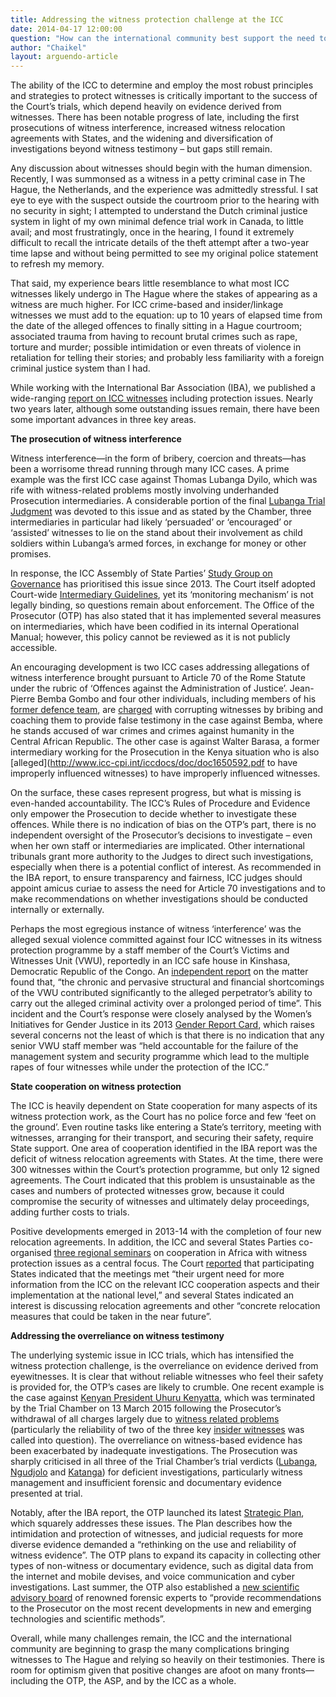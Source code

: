 ```yaml
---
title: Addressing the witness protection challenge at the ICC
date: 2014-04-17 12:00:00
question: "How can the international community best support the need to protect witnesses in international criminal trials?"
author: "Chaikel"
layout: arguendo-article
---
```


The ability of the ICC to determine and employ the most robust principles and strategies to protect witnesses is critically important to the success of the Court’s trials, which depend heavily on evidence derived from witnesses. There has been notable progress of late, including the first prosecutions of witness interference, increased witness relocation agreements with States, and the widening and diversification of investigations beyond witness testimony – but gaps still remain.

Any discussion about witnesses should begin with the human dimension. Recently, I was summonsed as a witness in a petty criminal case in The Hague, the Netherlands, and the experience was admittedly stressful. I sat eye to eye with the suspect outside the courtroom prior to the hearing with no security in sight; I attempted to understand the Dutch criminal justice system in light of my own minimal defence trial work in Canada, to little avail; and most frustratingly, once in the hearing, I found it extremely difficult to recall the intricate details of the theft attempt after a two-year time lapse and without being permitted to see my original police statement to refresh my memory. 

That said, my experience bears little resemblance to what most ICC witnesses likely undergo in The Hague where the stakes of appearing as a witness are much higher. For ICC crime-based  and insider/linkage witnesses we must add to the equation: up to 10 years of elapsed time from the date of the alleged offences to finally sitting in a Hague courtroom; associated trauma from having to recount brutal crimes such as rape, torture and murder; possible intimidation or even threats of violence in retaliation for telling their stories; and probably less familiarity with a foreign criminal justice system than I had. 

While working with the International Bar Association (IBA), we published a wide-ranging [report on ICC witnesses](http://www.ibanet.org/Document/Default.aspx?DocumentUid=9C4F533D-1927-421B-8C12-D41768FFC11F) including protection issues. Nearly two years later, although some outstanding issues remain, there have been some important advances in three key areas.

**The prosecution of witness interference**

Witness interference—in the form of bribery, coercion and threats—has been a worrisome thread running through many ICC cases. A prime example was the first ICC case against Thomas Lubanga Dyilo, which was rife with witness-related problems mostly involving underhanded Prosecution intermediaries. A considerable portion of the final [Lubanga Trial Judgment](http://www.icc-cpi.int/iccdocs/doc/doc1379838.pdf) was devoted to this issue and as stated by the Chamber, three intermediaries in particular had likely ‘persuaded’ or ‘encouraged’ or ‘assisted’  witnesses to lie on the stand about their involvement as child soldiers within Lubanga’s armed forces, in exchange for money or other promises. 

In response, the ICC Assembly of State Parties’ [Study Group on Governance](http://www.icc-cpi.int/iccdocs/asp_docs/ASP13/ICC-ASP-13-28-ENG.pdf) has prioritised this issue since 2013.  The Court itself adopted Court-wide [Intermediary Guidelines](http://www.icc-cpi.int/en_menus/icc/legal%20texts%20and%20tools/strategies-and-guidelines/Pages/default.aspx), yet its ‘monitoring mechanism’ is not legally binding, so questions remain about enforcement. The Office of the Prosecutor (OTP) has also stated that it has implemented several measures on intermediaries, which have been codified in its internal Operational Manual; however, this policy cannot be reviewed as it is not publicly accessible. 

An encouraging development is two ICC cases addressing allegations of witness interference brought pursuant to Article 70 of the Rome Statute under the rubric of ‘Offences against the Administration of Justice’. Jean-Pierre Bemba Gombo and four other individuals, including members of his [former defence team](http://www.icc-cpi.int/en_menus/icc/press%20and%20media/press%20releases/Pages/pr962.aspx), are [charged](http://www.icc-cpi.int/iccdocs/doc/doc1857534.pdf) with corrupting witnesses by bribing and coaching them to provide false testimony in the case against Bemba, where he stands accused of war crimes and crimes against humanity in the Central African Republic. The other case is against Walter Barasa, a former intermediary working for the Prosecution in the Kenya situation who is also [alleged](http://www.icc-cpi.int/iccdocs/doc/doc1650592.pdf to have improperly influenced witnesses) to have improperly influenced witnesses. 

On the surface, these cases represent progress, but what is missing is even-handed accountability. The ICC’s Rules of Procedure and Evidence only empower the Prosecution to decide whether to investigate these offences. While there is no indication of bias on the OTP’s part, there is no independent oversight of the Prosecutor’s decisions to investigate – even when her own staff or intermediaries are implicated. Other international tribunals grant more authority to the Judges to direct such investigations, especially when there is a potential conflict of interest. As recommended in the IBA report, to ensure transparency and fairness, ICC judges should appoint amicus curiae to assess the need for Article 70 investigations and to make recommendations on whether investigations should be conducted internally or externally.

Perhaps the most egregious instance of witness ‘interference’ was the alleged sexual violence committed against four ICC witnesses in its witness protection programme by a staff member of the Court’s Victims and Witnesses Unit (VWU), reportedly in an ICC safe house in Kinshasa, Democratic Republic of the Congo. An [independent report](http://www.icc-cpi.int/iccdocs/registry/Independent-review-team-ReportEng.pdf) on the matter found that, “the chronic and pervasive structural and financial shortcomings of the VWU contributed significantly to the alleged perpetrator’s ability to carry out the alleged criminal activity over a prolonged period of time”. This incident and the Court’s response were closely analysed by the Women’s Initiatives for Gender Justice in its 2013 [Gender Report Card](http://www.iccwomen.org/documents/Gender-Report-Card-on-the-ICC-2013.pdf), which raises several concerns not the least of which is that there is no indication that any senior VWU staff member was “held accountable for the failure of the management system and security programme which lead to the multiple rapes of four witnesses while under the protection of the ICC.”

**State cooperation on witness protection**

The ICC is heavily dependent on State cooperation for many aspects of its witness protection work, as the Court has no police force and few ‘feet on the ground’. Even routine tasks like entering a State’s territory, meeting with witnesses, arranging for their transport, and securing their safety, require State support. One area of cooperation identified in the IBA report was the deficit of witness relocation agreements with States. At the time, there were 300 witnesses within the Court’s protection programme, but only 12 signed agreements. The Court indicated that this problem is unsustainable as the cases and numbers of protected witnesses grow, because it could compromise the security of witnesses and ultimately delay proceedings, adding further costs to trials. 

Positive developments emerged in 2013-14 with the completion of four new relocation agreements.  In addition, the ICC and several States Parties co-organised [three regional seminars](http://www.icc-cpi.int/iccdocs/asp_docs/ASP13/ICC-ASP-13-23-ENG.pdf) on cooperation in Africa with witness protection issues as a central focus. The Court [reported](http://www.icc-cpi.int/iccdocs/asp_docs/ASP13/ICC-ASP-13-23-ENG.pdf) that participating States indicated that the meetings met “their urgent need for more information from the ICC on the relevant ICC cooperation aspects and their implementation at the national level,” and several States indicated an interest is discussing relocation agreements and other “concrete relocation measures that could be taken in the near future”.

**Addressing the overreliance on witness testimony**

The underlying systemic issue in ICC trials, which has intensified the witness protection challenge, is the overreliance on evidence derived from eyewitnesses. It is clear that without reliable witnesses who feel their safety is provided for, the OTP’s cases are likely to crumble. One recent example is the case against [Kenyan President Uhuru Kenyatta](http://www.icc-cpi.int/en_menus/icc/press%20and%20media/press%20releases/Pages/pr1099.aspx), which was terminated by the Trial Chamber on 13 March 2015 following the Prosecutor’s withdrawal of all charges largely due to [witness related problems](http://www.icc-cpi.int/en_menus/icc/press%20and%20media/press%20releases/Pages/otp-statement-05-12-2014-2.aspx) (particularly the reliability of two of the three key [insider witnesses](http://ilawyerblog.com/international-criminal-court-crossroads/) was called into question). The overreliance on witness-based evidence has been exacerbated by inadequate investigations. The Prosecution was sharply criticised in all three of the Trial Chamber’s trial verdicts ([Lubanga](http://www.icc-cpi.int/iccdocs/doc/doc1379838.pdf), [Ngudjolo](http://www.icc-cpi.int/iccdocs/doc/doc1579080.pdf) and [Katanga](http://www.icc-cpi.int/iccdocs/doc/doc1744366.pdf)) for deficient investigations, particularly witness management and insufficient forensic and documentary evidence presented at trial.

Notably, after the IBA report, the OTP launched its latest [Strategic Plan](http://www.icc-cpi.int/en_menus/icc/structure%20of%20the%20court/office%20of%20the%20prosecutor/policies%20and%20strategies/Documents/OTP-Strategic-Plan-2012-2015.pdf), which squarely addresses these issues. The Plan describes how the intimidation and protection of witnesses, and judicial requests for more diverse evidence demanded a “rethinking on the use and reliability of witness evidence”. The OTP plans to expand its capacity in collecting other types of non-witness or documentary evidence, such as digital data from the internet and mobile devises, and voice communication and cyber investigations. Last summer, the OTP also established a [new scientific advisory board](http://www.icc-cpi.int/en_menus/icc/press%20and%20media/press%20releases/Pages/pr1022.aspx) of renowned forensic experts to “provide recommendations to the Prosecutor on the most recent developments in new and emerging technologies and scientific methods”.

Overall, while many challenges remain, the ICC and the international community are beginning to grasp the many complications bringing witnesses to The Hague and relying so heavily on their testimonies.  There is room for optimism given that positive changes are afoot on many fronts—including the OTP, the ASP, and by the ICC as a whole. 
